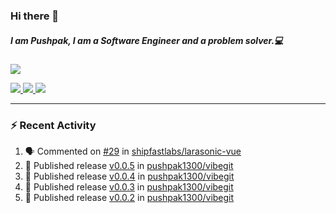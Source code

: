 ### Hi there 👋

##### I am Pushpak, I am a Software Engineer and a problem solver.💻

<a href='https://twitter.com/pushpak1300'><a href="https://pushpak1300.me/" target="_blank">
  <img src="https://img.shields.io/badge/website-%23E34F26.svg?&style=for-the-badge" />
</a> 
 
 <a href="https://twitter.com/pushpak1300" target="_blank">
  <img src="https://img.shields.io/badge/twitter-%231DA1F2.svg?&style=for-the-badge&logo=twitter&logoColor=white" />
</a> 

<a href="https://www.linkedin.com/in/pushpak-c-286b17b1/" target="_blank">
  <img src="https://img.shields.io/badge/linkedin-%230077B5.svg?&style=for-the-badge&logo=linkedin&logoColor=white" />
</a> 

<a href="https://dev.to/pushpak1300/" target="_blank">
  <img src="http://img.shields.io/badge/dev.to-gray?style=for-the-badge&logo=dev.to&?logoColor=white?logoWidth=100?label=" />
</a> 


</p>

---

### ⚡ Recent Activity

<!--START_SECTION:activity-->
1. 🗣 Commented on [#29](https://github.com/shipfastlabs/larasonic-vue/issues/29#issuecomment-2834965862) in [shipfastlabs/larasonic-vue](https://github.com/shipfastlabs/larasonic-vue)
2. 🚀 Published release [v0.0.5](https://github.com/pushpak1300/vibegit/releases/tag/v0.0.5) in [pushpak1300/vibegit](https://github.com/pushpak1300/vibegit)
3. 🚀 Published release [v0.0.4](https://github.com/pushpak1300/vibegit/releases/tag/v0.0.4) in [pushpak1300/vibegit](https://github.com/pushpak1300/vibegit)
4. 🚀 Published release [v0.0.3](https://github.com/pushpak1300/vibegit/releases/tag/v0.0.3) in [pushpak1300/vibegit](https://github.com/pushpak1300/vibegit)
5. 🚀 Published release [v0.0.2](https://github.com/pushpak1300/vibegit/releases/tag/v0.0.2) in [pushpak1300/vibegit](https://github.com/pushpak1300/vibegit)
<!--END_SECTION:activity-->
